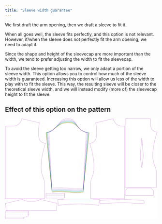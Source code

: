 ```yaml
---
title: "Sleeve width guarantee"
---
```


We first draft the arm opening, then we draft a sleeve to fit it.

When all goes well, the sleeve fits perfectly, and this option is not relevant.
However, if/when the sleeve does not perfectly fit the arm opening, we need to adapt it.

Since the shape and height of the sleevecap are more important than the width, we tend to
prefer adjusting the width to fit the sleevecap.

To avoid the sleeve getting too narrow, we only adapt a portion of the sleeve width.
This option allows you to control how much of the sleeve width is guaranteed.
Increasing this option will allow us less of the width to play with to fit the sleeve.
This way, the resulting sleeve will be closer to the theoretical sleeve width, and we
will instead modify (more of) the sleevecap height to fit the sleeve.

## Effect of this option on the pattern

![This image shows the effect of this option by superimposing several variants that have a different value for this option](simon_sleevewidthguarantee_sample.svg "Effect of this option on the pattern")

